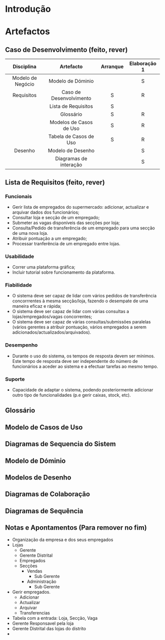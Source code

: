 # Introdução

# Artefactos

## Caso de Desenvolvimento (feito, rever)

|    Disciplina     |        Artefacto        | Arranque | Elaboração 1 |
| :---------------: | :---------------------: | :------: | :----------: |
| Modelo de Negócio |    Modelo de Dóminio    |          |      S       |
|    Requisitos     | Caso de Desenvolvimento |    S     |      R       |
|                   |   Lista de Requisitos   |    S     |              |
|                   |        Glossário        |    S     |      R       |
|                   | Modelos de Casos de Uso |    S     |      R       |
|                   | Tabela de Casos de Uso  |    S     |      R       |
|      Desenho      |    Modelo de Desenho    |          |      S       |
|                   | Diagramas de interação  |          |      S       |

## Lista de Requisitos (feito, rever)

### Funcionais

- Gerir lista de empregados do supermercado: adicionar, actualizar e arquivar dados dos funcionários;
- Consultar loja e secção de um empregado;
- Submeter as vagas disponíveis das secções por loja;
- Consulta/Pedido de transferência de um empregado para uma secção de uma nova loja.
- Atribuir pontuação a um empregado;
- Processar tranferência de um empregado entre lojas.

### Usabilidade

- Correr uma plataforma gráfica;
- Incluir tutorial sobre funcionamento da plataforma.	

### Fiabilidade

- O sistema deve ser capaz de lidar com vários pedidos de transferência concorrrentes à mesma secção/loja, fazendo o desempate de uma maneira eficaz e rápida;
- O sistema deve ser capaz de lidar com várias consultas a lojas/empregados/vagas concorrentes;
- O sistema deve ser capaz de várias consultas/submissões paralelas (vários gerentes a atribuir pontuação, vários empregados a serem adicionados/actualizados/arquivados).

### Desempenho

- Durante o uso do sistema, os tempos de resposta devem ser mínimos. Este tempo de resposta deve ser independente do número de funcionários a aceder ao sistema e a efectuar tarefas ao mesmo tempo.

### Suporte

- Capacidade de adaptar o sistema, podendo posteriormente adicionar outro tipo de funcionalidades (p.e gerir caixas, stock, etc).

## Glossário

## Modelo de Casos de Uso

## Diagramas de Sequencia do Sistem

## Modelo de Dóminio

## Modelos de Desenho

## Diagramas de Colaboração

## Diagramas de Sequência


## Notas e Apontamentos (Para remover no fim)

- Organização da empresa e dos seus empregados
- Lojas
  - Gerente
  - Gerente Distrital
  - Empregados
  - Secções
    - Vendas
      - Sub Gerente
    - Administração
      - Sub Gerente
- Gerir empregados. 
  - Adicionar
  - Actualizar
  - Arquivar
  - Transferencias
- Tabela com a entrada: Loja, Secção, Vaga
- Gerente Responsavel pela loja
- Gerente Distrital das lojas do distrito
- ​